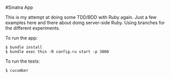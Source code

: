 #Sinatra App

This is my attempt at doing some TDD/BDD with Ruby again. Just a few examples here and there about doing server-side Ruby. Using branches for the different experiments.

To run the app:

    $ bundle install
    $ bundle exec thin -R config.ru start -p 3000

To run the tests:

    $ cucumber

